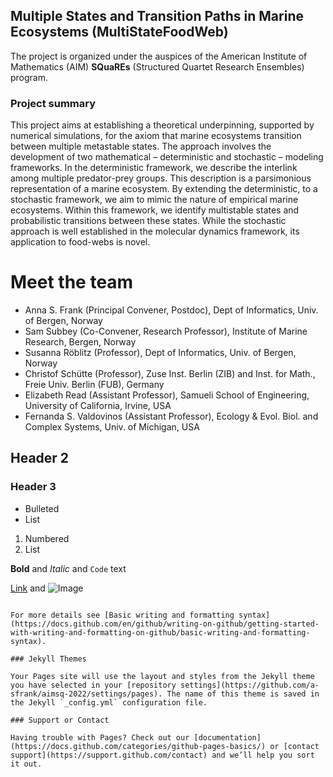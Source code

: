 ## Multiple States and Transition Paths in Marine Ecosystems (MultiStateFoodWeb)

The project is organized under the auspices of the American Institute of
Mathematics (AIM)  **SQuaREs** (Structured Quartet Research Ensembles)
program.

### Project summary

This project aims at establishing a theoretical underpinning, supported by numerical simulations, for the axiom that
marine ecosystems transition between multiple metastable states. The approach involves the development of two
mathematical – deterministic and stochastic – modeling frameworks. In the deterministic framework, we describe the
interlink among multiple predator-prey groups. This description is a parsimonious representation of a marine ecosystem.
By extending the deterministic, to a stochastic framework, we aim to mimic the nature of empirical marine ecosystems.
Within this framework, we identify multistable states and probabilistic transitions between these states.
While the stochastic approach is well established in the molecular dynamics framework, its application to food-webs
is novel.

# Meet the team
- Anna S. Frank (Principal Convener, Postdoc), Dept of Informatics, Univ. of Bergen, Norway
- Sam Subbey (Co-Convener, Research Professor), Institute of Marine Research, Bergen, Norway
- Susanna Röblitz (Professor), Dept of Informatics, Univ. of Bergen, Norway
- Christof Schütte (Professor), Zuse Inst. Berlin (ZIB) and Inst. for Math., Freie Univ. Berlin (FUB), Germany
- Elizabeth Read (Assistant Professor), Samueli School of Engineering, University of California, Irvine, USA
- Fernanda S. Valdovinos (Assistant Professor), Ecology & Evol. Biol. and Complex Systems, Univ. of Michigan, USA

## Header 2
### Header 3

- Bulleted
- List

1. Numbered
2. List

**Bold** and _Italic_ and `Code` text

[Link](url) and ![Image](src)
```

For more details see [Basic writing and formatting syntax](https://docs.github.com/en/github/writing-on-github/getting-started-with-writing-and-formatting-on-github/basic-writing-and-formatting-syntax).

### Jekyll Themes

Your Pages site will use the layout and styles from the Jekyll theme you have selected in your [repository settings](https://github.com/a-sfrank/aimsq-2022/settings/pages). The name of this theme is saved in the Jekyll `_config.yml` configuration file.

### Support or Contact

Having trouble with Pages? Check out our [documentation](https://docs.github.com/categories/github-pages-basics/) or [contact support](https://support.github.com/contact) and we’ll help you sort it out.
